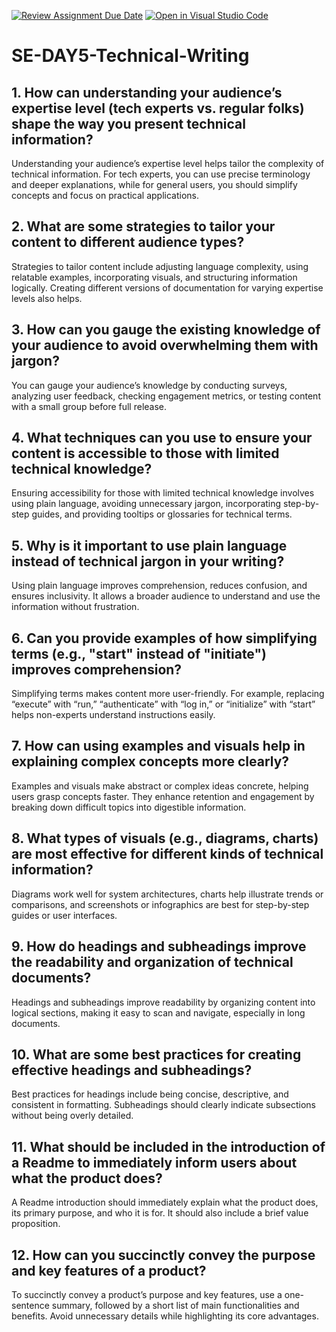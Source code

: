 [![Review Assignment Due Date](https://classroom.github.com/assets/deadline-readme-button-22041afd0340ce965d47ae6ef1cefeee28c7c493a6346c4f15d667ab976d596c.svg)](https://classroom.github.com/a/zsAR-pyY)
[![Open in Visual Studio Code](https://classroom.github.com/assets/open-in-vscode-2e0aaae1b6195c2367325f4f02e2d04e9abb55f0b24a779b69b11b9e10269abc.svg)](https://classroom.github.com/online_ide?assignment_repo_id=18634744&assignment_repo_type=AssignmentRepo)
# SE-DAY5-Technical-Writing
## 1. How can understanding your audience’s expertise level (tech experts vs. regular folks) shape the way you present technical information?
Understanding your audience’s expertise level helps tailor the complexity of technical information. For tech experts, you can use precise terminology and deeper explanations, while for general users, you should simplify concepts and focus on practical applications.

## 2. What are some strategies to tailor your content to different audience types?
Strategies to tailor content include adjusting language complexity, using relatable examples, incorporating visuals, and structuring information logically. Creating different versions of documentation for varying expertise levels also helps.

## 3. How can you gauge the existing knowledge of your audience to avoid overwhelming them with jargon?
You can gauge your audience’s knowledge by conducting surveys, analyzing user feedback, checking engagement metrics, or testing content with a small group before full release.

## 4. What techniques can you use to ensure your content is accessible to those with limited technical knowledge?
Ensuring accessibility for those with limited technical knowledge involves using plain language, avoiding unnecessary jargon, incorporating step-by-step guides, and providing tooltips or glossaries for technical terms.

## 5. Why is it important to use plain language instead of technical jargon in your writing?
Using plain language improves comprehension, reduces confusion, and ensures inclusivity. It allows a broader audience to understand and use the information without frustration.

## 6. Can you provide examples of how simplifying terms (e.g., "start" instead of "initiate") improves comprehension?
Simplifying terms makes content more user-friendly. For example, replacing “execute” with “run,” “authenticate” with “log in,” or “initialize” with “start” helps non-experts understand instructions easily.

## 7. How can using examples and visuals help in explaining complex concepts more clearly?
Examples and visuals make abstract or complex ideas concrete, helping users grasp concepts faster. They enhance retention and engagement by breaking down difficult topics into digestible information.

## 8. What types of visuals (e.g., diagrams, charts) are most effective for different kinds of technical information?
Diagrams work well for system architectures, charts help illustrate trends or comparisons, and screenshots or infographics are best for step-by-step guides or user interfaces.

## 9. How do headings and subheadings improve the readability and organization of technical documents?
Headings and subheadings improve readability by organizing content into logical sections, making it easy to scan and navigate, especially in long documents.

## 10. What are some best practices for creating effective headings and subheadings?
Best practices for headings include being concise, descriptive, and consistent in formatting. Subheadings should clearly indicate subsections without being overly detailed.

## 11. What should be included in the introduction of a Readme to immediately inform users about what the product does?
A Readme introduction should immediately explain what the product does, its primary purpose, and who it is for. It should also include a brief value proposition.

## 12. How can you succinctly convey the purpose and key features of a product?
To succinctly convey a product’s purpose and key features, use a one-sentence summary, followed by a short list of main functionalities and benefits. Avoid unnecessary details while highlighting its core advantages.
